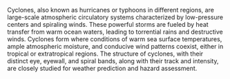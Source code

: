 
Cyclones, also known as hurricanes or typhoons in different regions, are large-scale atmospheric circulatory systems characterized by low-pressure centers and spiraling winds. These powerful storms are fueled by heat transfer from warm ocean waters, leading to torrential rains and destructive winds. Cyclones form where conditions of warm sea surface temperatures, ample atmospheric moisture, and conducive wind patterns coexist, either in tropical or extratropical regions. The structure of cyclones, with their distinct eye, eyewall, and spiral bands, along with their track and intensity, are closely studied for weather prediction and hazard assessment.

